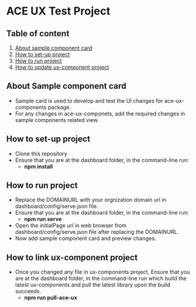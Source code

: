 # ACE UX Test Project

## Table of content

1. [About sample component card](#about-sample-component-card)
2. [How to set-up project](#how-to-set-up-project)
3. [How to run project](#how-to-run-project)
4. [How to update ux-component project](#how-to-link-ux-component-project)

## About Sample component card

- Sample card is used to develop and test the UI changes for ace-ux-components package.
- For any changes in ace-ux-componets, add the required changes in sample components related view.

## How to set-up project

- Clone this repository
- Ensure that you are at the dashboard folder, in the command-line run:
  - **npm install**

## How to run project

- Replace the DOMAINURL with your orgnization domain url in dashboard/config/serve.json file.
- Ensure that you are at the dashboard folder, in the command-line run:
  - **npm run serve**
- Open the initialPage url in web browser from dashboard/config/serve.json file after replacing the DOMAINURL.
- Now add sample component card and preview changes.

## How to link ux-component project

- Once you changed any file in ux-components project, Ensure that you are at the dashboard folder, in the command-line run which build the latest ux-components and pull the latest library upon the build succeeds.
  - **npm run pull-ace-ux**
